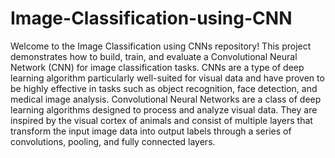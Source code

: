 # Image-Classification-using-CNN
Welcome to the Image Classification using CNNs repository! This project demonstrates how to build, train, and evaluate a Convolutional Neural Network (CNN) for image classification tasks. CNNs are a type of deep learning algorithm particularly well-suited for visual data and have proven to be highly effective in tasks such as object recognition, face detection, and medical image analysis.
Convolutional Neural Networks are a class of deep learning algorithms designed to process and analyze visual data. They are inspired by the visual cortex of animals and consist of multiple layers that transform the input image data into output labels through a series of convolutions, pooling, and fully connected layers.
